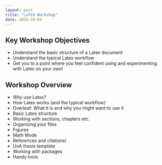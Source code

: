 ```yaml
---
layout: post
title: "LaTeX Workshop"
date: 2018-10-04
---
```


## Key Workshop Objectives
- Understand the basic structure of a Latex document
- Understand the typical Latex workflow
- Get you to a point where you feel confident using and experimenting with Latex on your own!

## Workshop Overview
- *Why* use Latex?
- *How* Latex works (and the typical workflow)
- Overleaf: What it is and why you might want to use it
- Basic Latex structure
- Working with sections, chapters etc.
- Organizing your files
- Figures
- Math Mode
- References and citations!
- UoA thesis template
- Working with packages
- Handy tools